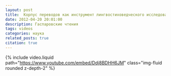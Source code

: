 ```yaml
---
layout: post
title:  Корпус переводов как инструмент лингвостиховедческого исследования
date: 2012-04-20 20:01:00
description: Гаспаровские чтения
tags: videos
categories: наука
related_posts: true
citation: true
---
```


{% include video.liquid path="https://www.youtube.com/embed/Ddj8BDHH6JM" class="img-fluid rounded z-depth-2" %}
